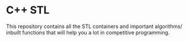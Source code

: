 # C++ STL

This repository contains all the STL containers and important algorithms/ inbuilt functions that will help you a lot in competitive programming.

